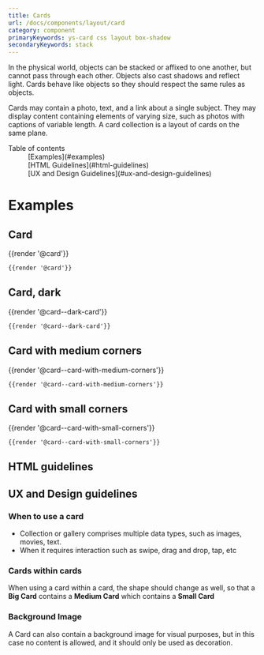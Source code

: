 ```yaml
---
title: Cards
url: /docs/components/layout/card
category: component
primaryKeywords: ys-card css layout box-shadow
secondaryKeywords: stack
---
```


In the physical world, objects can be stacked or affixed to one another, but cannot pass through each other. Objects also cast shadows and reflect light. Cards behave like objects so they should respect the same rules as objects.

Cards may contain a photo, text, and a link about a single subject. They may display content containing elements of varying size, such as photos with captions of variable length. A card collection is a layout of cards on the same plane.

<nav class="element-navigation">
  <dl class="element-navigation__list">
    <dt class="element-navigation__title">Table of contents</dt>
    <dd class="element-navigation__item">[Examples](#examples)</dd>
    <dd class="element-navigation__item">[HTML Guidelines](#html-guidelines)</dd>
    <dd class="element-navigation__item">[UX and Design Guidelines](#ux-and-design-guidelines)</dd>
  </dl>
</nav>

# Examples
## Card
<div class="element-preview">
  <div class="element-preview__inner">{{render '@card'}}</div>
</div>

```html
{{render '@card'}}
```

## Card, dark
<div class="element-preview element-preview--dark">
  <div class="element-preview__inner">{{render '@card--dark-card'}}</div>
</div>

```html
{{render '@card--dark-card'}}
```

## Card with medium corners
<div class="element-preview">
  <div class="element-preview__inner">{{render '@card--card-with-medium-corners'}}</div>
</div>

```html
{{render '@card--card-with-medium-corners'}}
```


## Card with small corners
<div class="element-preview">
  <div class="element-preview__inner">{{render '@card--card-with-small-corners'}}</div>
</div>

```html
{{render '@card--card-with-small-corners'}}
```


## HTML guidelines

## UX and Design guidelines

### When to use a card
- Collection or gallery comprises multiple data types, such as images, movies, text.
- When it requires interaction such as swipe, drag and drop, tap, etc

### Cards within cards
When using a card within a card, the shape should change as well, so that a **Big Card** contains a **Medium Card** which contains a **Small Card**

### Background Image
A Card can also contain a background image for visual purposes, but in this case no content is allowed, and it should only be used as decoration.
